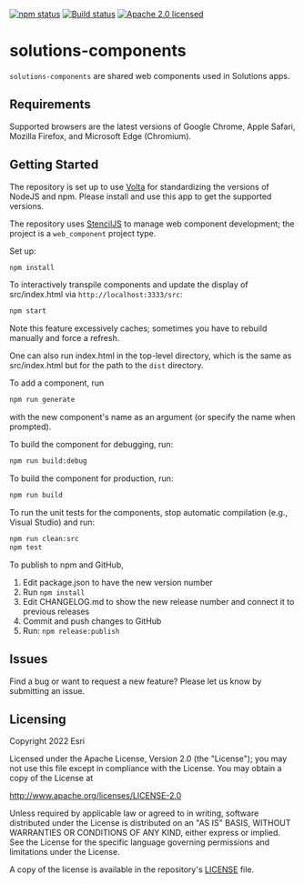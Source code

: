 [![npm status][npm-img]][npm-url]
[![Build status][travis-img]][travis-url]
[![Apache 2.0 licensed][license-img]][license-url]

[npm-img]: https://img.shields.io/npm/v/@esri/solutions-components.svg?style=round-square&color=blue
[npm-url]: https://www.npmjs.com/package/@esri/solutions-components
[travis-img]: https://img.shields.io/travis/com/Esri/solutions-components/develop.svg
[travis-url]: https://travis-ci.org/Esri/solutions-components
[license-img]: https://img.shields.io/badge/license-Apache%202.0-blue.svg
[license-url]: #license

# solutions-components

`solutions-components` are shared web components used in Solutions apps.

## Requirements

Supported browsers are the latest versions of Google Chrome, Apple Safari, Mozilla Firefox, and Microsoft Edge (Chromium).

## Getting Started

The repository is set up to use [Volta](https://docs.volta.sh/guide/getting-started) for standardizing the versions of NodeJS and npm. Please install and use this app to get the supported versions.

The repository uses [StencilJS](https://stenciljs.com/) to manage web component development; the project is a `web_component` project type.

Set up:

```bash
npm install
```

To interactively transpile components and update the display of src/index.html via `http://localhost:3333/src`:

```bash
npm start
```
Note this feature excessively caches; sometimes you have to rebuild manually and force a refresh.

One can also run index.html in the top-level directory, which is the same as src/index.html but for the path to the `dist` directory.

To add a component, run
```bash
npm run generate
```
with the new component's name as an argument (or specify the name when prompted).

To build the component for debugging, run:

```bash
npm run build:debug
```

To build the component for production, run:

```bash
npm run build
```

To run the unit tests for the components, stop automatic compilation (e.g., Visual Studio) and run:

```bash
npm run clean:src
npm test
```

To publish to npm and GitHub,
1. Edit package.json to have the new version number
2. Run `npm install`
3. Edit CHANGELOG.md to show the new release number and connect it to previous releases
4. Commit and push changes to GitHub
5. Run: `npm release:publish`


## Issues

Find a bug or want to request a new feature?  Please let us know by submitting an issue.

## Licensing

Copyright 2022 Esri

Licensed under the Apache License, Version 2.0 (the "License"); you may not use this file except in compliance with the License. You may obtain a copy of the License at

   http://www.apache.org/licenses/LICENSE-2.0

Unless required by applicable law or agreed to in writing, software distributed under the License is distributed on an "AS IS" BASIS, WITHOUT WARRANTIES OR CONDITIONS OF ANY KIND, either express or implied. See the License for the specific language governing permissions and limitations under the License.

A copy of the license is available in the repository's [LICENSE](./LICENSE) file.
